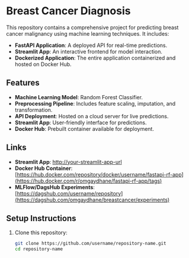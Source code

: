 # Breast Cancer Diagnosis

This repository contains a comprehensive project for predicting breast cancer malignancy using machine learning techniques. It includes:

- **FastAPI Application**: A deployed API for real-time predictions.
- **Streamlit App**: An interactive frontend for model interaction.
- **Dockerized Application**: The entire application containerized and hosted on Docker Hub.

## Features
- **Machine Learning Model**: Random Forest Classifier.
- **Preprocessing Pipeline**: Includes feature scaling, imputation, and transformation.
- **API Deployment**: Hosted on a cloud server for live predictions.
- **Streamlit App**: User-friendly interface for predictions.
- **Docker Hub**: Prebuilt container available for deployment.

## Links
- **Streamlit App**: [http://your-streamlit-app-url](https://diagnosis-stream.streamlit.app)
- **Docker Hub Container**: [https://hub.docker.com/repository/docker/username/fastapi-rf-app](https://hub.docker.com/r/omgaydhane/fastapi-rf-app/tags)
- **MLFlow/DagsHub Experiments**: [https://dagshub.com/username/repository](https://dagshub.com/omgaydhane/breastcancer/experiments)

## Setup Instructions
1. Clone this repository:
   ```bash
   git clone https://github.com/username/repository-name.git
   cd repository-name
